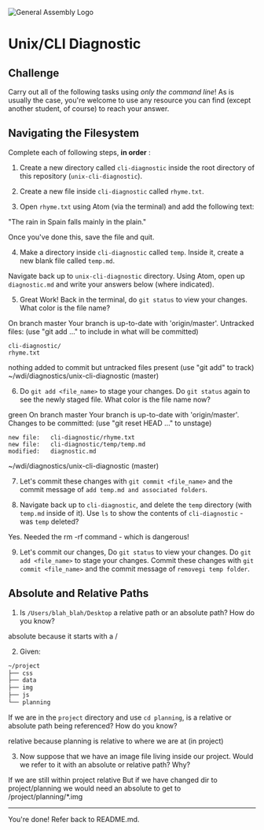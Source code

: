 ![General Assembly Logo](http://i.imgur.com/ke8USTq.png)

# Unix/CLI Diagnostic

## Challenge

Carry out all of the following tasks using _only the command line_! As is
usually the case, you're welcome to use any resource you can find (except
another student, of course) to reach your answer.

## Navigating the Filesystem

Complete each of following steps, **in order** :

1. Create a new directory called `cli-diagnostic` inside the root directory of
this repository (`unix-cli-diagnostic`).

2. Create a new file inside `cli-diagnostic` called `rhyme.txt`.

3. Open `rhyme.txt` using Atom (via the terminal) and add the following text:

 "The rain in Spain falls mainly in the plain."

 Once you've done this, save the file and quit.

4. Make a directory inside `cli-diagnostic` called `temp`. Inside it, create a new blank file called `temp.md`.

Navigate back up to `unix-cli-diagnostic` directory.
Using Atom, open up `diagnostic.md` and write your answers below (where indicated).

5. Great Work!  Back in the terminal, do  `git status` to view your changes.  What color is the file name?

On branch master
Your branch is up-to-date with 'origin/master'.
Untracked files:
  (use "git add <file>..." to include in what will be committed)

	cli-diagnostic/
	rhyme.txt

nothing added to commit but untracked files present (use "git add" to track)
~/wdi/diagnostics/unix-cli-diagnostic (master)

6. Do `git add <file_name>`  to stage your changes.  Do `git status` again to see the newly staged file.  What color is the file name now?

green
On branch master
Your branch is up-to-date with 'origin/master'.
Changes to be committed:
  (use "git reset HEAD <file>..." to unstage)

	new file:   cli-diagnostic/rhyme.txt
	new file:   cli-diagnostic/temp/temp.md
	modified:   diagnostic.md

~/wdi/diagnostics/unix-cli-diagnostic (master)

7. Let's commit these changes with `git commit <file_name>` and the commit message of `add temp.md and associated folders`.

8. Navigate back up to `cli-diagnostic`, and delete the `temp` directory (with `temp.md` inside of it). Use `ls` to show the contents of `cli-diagnostic` - was `temp` deleted?

Yes.   Needed the rm -rf command - which is dangerous!

9.  Let's commit our changes, Do  `git status` to view your changes.  Do `git add <file_name>`  to stage your changes.  Commit these changes with `git commit <file_name>` and the commit message of `removegi temp folder`.

## Absolute and Relative Paths

1. Is `/Users/blah_blah/Desktop` a relative path or an absolute path? How do you know?

absolute because it starts with a /

 2. Given:
```sh
~/project
├── css
├── data
├── img
├── js
└── planning
```

If we are in the `project` directory and use `cd planning`, is a relative or absolute path being referenced? How do you know?

relative because planning is relative to where we are at (in project)

3. Now suppose that we have an image file living inside our project. Would we refer to it with an absolute or relative path? Why?

If we are still within project relative
But if we have changed dir to project/planning we would need an absolute to get to /project/planning/*.img

<hr>

You're done! Refer back to README.md.

